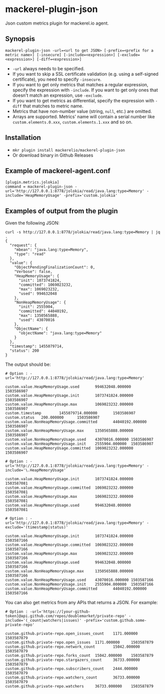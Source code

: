 mackerel-plugin-json
====================

Json custom metrics plugin for mackerel.io agent.

## Synopsis

```
mackerel-plugin-json -url=<url to get JSON> [-prefix=<prefix for a metric name>] [-insecure] [-include=<expression>] [-exclude=<expression>] [-diff=<expression>]
```

- `-url` always needs to be specified.
- If you want to skip a SSL certificate validation (e.g. using a self-signed certificate), you need to specify `-insecure`.
- If you want to get only metrics that matches a regular expression, specify the expression with `-include`. If you want to get only ones that doesn't match an expression, use `-exclude`.
- If you want to get metrics as differential, specify the expression with `-diff` that matches to metric name.
- Metrics that have non-number value (string, `null`, etc.) are omitted.
- Arrays are supported. Metrics' name will contain a serial number like `custom.elements.0.xxx`, `custom.elements.1.xxx` and so on.

## Installation
- `mkr plugin install mackerelio/mackerel-plugin-json`
- Or download binary in Github Releases

## Example of mackerel-agent.conf

```
[plugin.metrics.jolokia]
command = mackerel-plugin-json -url='http://127.0.0.1:8778/jolokia/read/java.lang:type=Memory' -include='HeapMemoryUsage' -prefix='custom.jolokia'
```

## Examples of output from the plugin

Given the following JSON:

```
curl -s http://127.0.0.1:8778/jolokia/read/java.lang:type=Memory | jq .
{
  "request": {
    "mbean": "java.lang:type=Memory",
    "type": "read"
  },
  "value": {
    "ObjectPendingFinalizationCount": 0,
    "Verbose": false,
    "HeapMemoryUsage": {
      "init": 1073741824,
      "committed": 1069023232,
      "max": 1069023232,
      "used": 994632048
    },
    "NonHeapMemoryUsage": {
      "init": 2555904,
      "committed": 44040192,
      "max": 1350565888,
      "used": 43070016
    },
    "ObjectName": {
      "objectName": "java.lang:type=Memory"
    }
  },
  "timestamp": 1455079714,
  "status": 200
}
```

The output should be:

```
# Option : -url='http://127.0.0.1:8778/jolokia/read/java.lang:type=Memory'

custom.value.HeapMemoryUsage.used       994632048.000000        1503586907
custom.value.HeapMemoryUsage.init       1073741824.000000       1503586907
custom.value.HeapMemoryUsage.max        1069023232.000000       1503586907
custom.timestamp        1455079714.000000       1503586907
custom.status   200.000000      1503586907
custom.value.NonHeapMemoryUsage.committed       44040192.000000 1503586907
custom.value.NonHeapMemoryUsage.max     1350565888.000000       1503586907
custom.value.NonHeapMemoryUsage.used    43070016.000000 1503586907
custom.value.NonHeapMemoryUsage.init    2555904.000000  1503586907
custom.value.HeapMemoryUsage.committed  1069023232.000000       1503586907
```

```
# Option : -url='http://127.0.0.1:8778/jolokia/read/java.lang:type=Memory' -include='\.HeapMemoryUsage'

custom.value.HeapMemoryUsage.init       1073741824.000000       1503587081
custom.value.HeapMemoryUsage.committed  1069023232.000000       1503587081
custom.value.HeapMemoryUsage.max        1069023232.000000       1503587081
custom.value.HeapMemoryUsage.used       994632048.000000        1503587081
```

```
# Option : -url='http://127.0.0.1:8778/jolokia/read/java.lang:type=Memory' -exclude='(timestamp|status)'

custom.value.HeapMemoryUsage.init       1073741824.000000       1503587166
custom.value.HeapMemoryUsage.committed  1069023232.000000       1503587166
custom.value.HeapMemoryUsage.max        1069023232.000000       1503587166
custom.value.HeapMemoryUsage.used       994632048.000000        1503587166
custom.value.NonHeapMemoryUsage.max     1350565888.000000       1503587166
custom.value.NonHeapMemoryUsage.used    43070016.000000 1503587166
custom.value.NonHeapMemoryUsage.init    2555904.000000  1503587166
custom.value.NonHeapMemoryUsage.committed       44040192.000000 1503587166
```

You can also get metrics from any APIs that returns a JSON. For example:

```
# Option : -url='https://[your-github-token]@api.github.com/repos/doublemarket/private-repo' -include='(_count|watchers|issues)' -prefix='custom.github.some-private-repo'

custom.github.private-repo.open_issues_count    1171.000000     1503587879
custom.github.private-repo.open_issues  1171.000000     1503587879
custom.github.private-repo.network_count        15042.000000    1503587879
custom.github.private-repo.forks_count  15042.000000    1503587879
custom.github.private-repo.stargazers_count     36733.000000    1503587879
custom.github.private-repo.subscribers_count    2444.000000     1503587879
custom.github.private-repo.watchers_count       36733.000000    1503587879
custom.github.private-repo.watchers     36733.000000    1503587879
```
